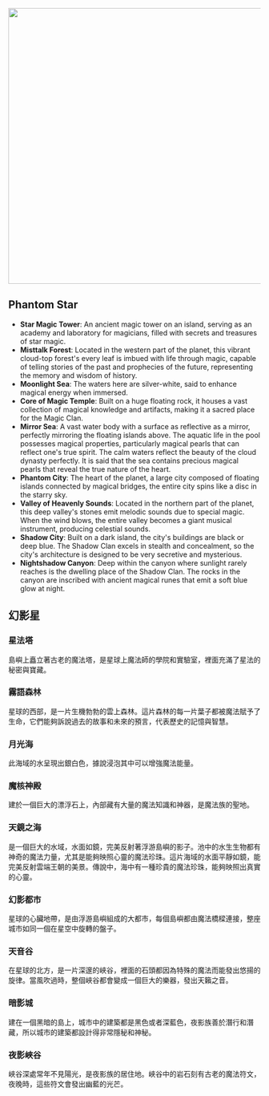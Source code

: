 
<p align="center">
  <img src="https://github.com/BRC1024Rootverse/Rootverse/assets/170728893/2f0f4701-c87e-42c0-8307-394263b8d0d7" width="550" />

## Phantom Star
- **Star Magic Tower**: An ancient magic tower on an island, serving as an academy and laboratory for magicians, filled with secrets and treasures of star magic.
- **Misttalk Forest**: Located in the western part of the planet, this vibrant cloud-top forest's every leaf is imbued with life through magic, capable of telling stories of the past and prophecies of the future, representing the memory and wisdom of history.
- **Moonlight Sea**: The waters here are silver-white, said to enhance magical energy when immersed.
- **Core of Magic Temple**: Built on a huge floating rock, it houses a vast collection of magical knowledge and artifacts, making it a sacred place for the Magic Clan.
- **Mirror Sea**: A vast water body with a surface as reflective as a mirror, perfectly mirroring the floating islands above. The aquatic life in the pool possesses magical properties, particularly magical pearls that can reflect one's true spirit. The calm waters reflect the beauty of the cloud dynasty perfectly. It is said that the sea contains precious magical pearls that reveal the true nature of the heart.
- **Phantom City**: The heart of the planet, a large city composed of floating islands connected by magical bridges, the entire city spins like a disc in the starry sky.
- **Valley of Heavenly Sounds**: Located in the northern part of the planet, this deep valley's stones emit melodic sounds due to special magic. When the wind blows, the entire valley becomes a giant musical instrument, producing celestial sounds.
- **Shadow City**: Built on a dark island, the city's buildings are black or deep blue. The Shadow Clan excels in stealth and concealment, so the city's architecture is designed to be very secretive and mysterious.
- **Nightshadow Canyon**: Deep within the canyon where sunlight rarely reaches is the dwelling place of the Shadow Clan. The rocks in the canyon are inscribed with ancient magical runes that emit a soft blue glow at night.



## 幻影星
### 星法塔
島嶼上矗立著古老的魔法塔，是星球上魔法師的學院和實驗室，裡面充滿了星法的秘密與寶藏。

### 霧語森林
星球的西部，是一片生機勃勃的雲上森林。這片森林的每一片葉子都被魔法賦予了生命，它們能夠訴說過去的故事和未來的預言，代表歷史的記憶與智慧。

### 月光海
此海域的水呈現出銀白色，據說浸泡其中可以增強魔法能量。

### 魔核神殿
建於一個巨大的漂浮石上，內部藏有大量的魔法知識和神器，是魔法族的聖地。

### 天鏡之海
是一個巨大的水域，水面如鏡，完美反射著浮游島嶼的影子。池中的水生生物都有神奇的魔法力量，尤其是能夠映照心靈的魔法珍珠。這片海域的水面平靜如鏡，能完美反射雲端王朝的美景。傳說中，海中有一種珍貴的魔法珍珠，能夠映照出真實的心靈。

### 幻影都市
星球的心臟地帶，是由浮游島嶼組成的大都市，每個島嶼都由魔法橋樑連接，整座城市如同一個在星空中旋轉的盤子。

### 天音谷
在星球的北方，是一片深邃的峽谷，裡面的石頭都因為特殊的魔法而能發出悠揚的旋律。當風吹過時，整個峽谷都會變成一個巨大的樂器，發出天籟之音。

### 暗影城
建在一個黑暗的島上，城市中的建築都是黑色或者深藍色，夜影族善於潛行和潛藏，所以城市的建築都設計得非常隱秘和神秘。

### 夜影峽谷
峽谷深處常年不見陽光，是夜影族的居住地。峽谷中的岩石刻有古老的魔法符文，夜晚時，這些符文會發出幽藍的光芒。
